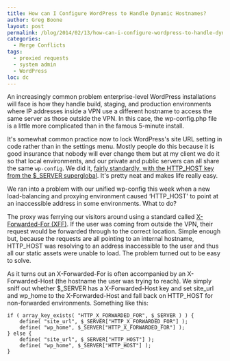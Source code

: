 ```yaml
---
title: How can I Configure WordPress to Handle Dynamic Hostnames?
author: Greg Boone
layout: post
permalink: /blog/2014/02/13/how-can-i-configure-wordpress-to-handle-dynamic-hostnames/
categories:
  - Merge Conflicts
tags:
  - proxied requests
  - system admin
  - WordPress
loc: dc
---
```

An increasingly common problem enterprise-level WordPress installations will face is how they handle build, staging, and production environments where IP addresses inside a VPN use a different hostname to access the same server as those outside the VPN. In this case, the wp-config.php file is a little more complicated than in the famous 5-minute install.  
<!--more-->


It's somewhat common practice now to lock WordPress's site URL setting in code rather than in the settings menu. Mostly people do this because it is good insurance that nobody will ever change them but at my client we do it so that local environments, and our private and public servers can all share the same `wp-config`. We did it, [fairly standardly, with the HTTP\_HOST key from the $\_SERVER superglobal][1]. It's pretty neat and makes life really easy.

We ran into a problem with our unified wp-config this week when a new load-balancing and proxying environment caused &#8216;HTTP_HOST' to point at an inaccessible address in some environments. What to do?

The proxy was ferrying our visitors around using a standard called [X-Forwarded-For (XFF)][2]. If the user was coming from outside the VPN, their request would be forwarded through to the correct location. Simple enough but, because the requests are all pointing to an internal hostname, HTTP_HOST was resolving to an address inaccessible to the user and thus all our static assets were unable to load. The problem turned out to be easy to solve.

As it turns out an X-Forwarded-For is often accompanied by an X-Forwarded-Host (the hostname the user was trying to reach). We simply sniff out whether $\_SERVER has a X-Forwarded-Host key and set site\_url and wp\_home to the X-Forwarded-Host and fall back on HTTP\_HOST for non-forwarded environments. Something like this:

    if ( array_key_exists( "HTTP_X_FORWARDED_FOR", $_SERVER ) ) {
        define( "site_url", $_SERVER["HTTP_X_FORWARDED_FOR"] );
        define( "wp_home", $_SERVER["HTTP_X_FORWARDED_FOR"] );
    } else {
        define( "site_url", $_SERVER["HTTP_HOST"] );
        define( "wp_home", $_SERVER["HTTP_HOST"] );
    }

 [1]: http://codex.wordpress.org/Editing_wp-config.php "Editing WP-Config.pgp"
 [2]: http://en.wikipedia.org/wiki/X-Forwarded-For "X-Forwarded For, Wikipedia"
